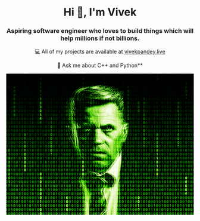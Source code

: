 <h1 align="center">Hi 👋, I'm Vivek</h1>
<h3 align="center">Aspiring software engineer who loves to build things which will help millions if not billions.</h3>

<p align="center">
  💻 All of my projects are available at <a href="https://vivekpandey.live">vivekpandey.live</a>
</p>
<p align="center">
💬 Ask me about C++ and Python**
</p>
<p align="center">
<img src="matrix.gif" alt="animated" />
</p>
